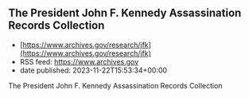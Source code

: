 ## The President John F. Kennedy Assassination Records Collection
 - [https://www.archives.gov/research/jfk](https://www.archives.gov/research/jfk)
 - RSS feed: https://www.archives.gov
 - date published: 2023-11-22T15:53:34+00:00

The President John F. Kennedy Assassination Records Collection

